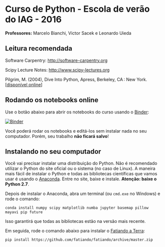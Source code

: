 # Curso de Python - Escola de verão do IAG - 2016

**Professores:** Marcelo Bianchi, Victor Sacek e Leonardo Uieda


## Leitura recomendada

Software Carpentry: http://software-carpentry.org

Scipy Lecture Notes: http://www.scipy-lectures.org

Pilgrim, M. (2004), Dive Into Python, Apress, Berkeley, CA : New York.
[[disponível online](http://www.diveintopython.net/)]


## Rodando os notebooks online

Use o botão abaixo para abrir os notebooks do curso 
usando o [Binder](http://mybinder.org/):

[![Binder](http://mybinder.org/badge.svg)](http://mybinder.org/repo/marcelobianchi/verao2016) 

Você poderá rodar os notebooks e editá-los sem instalar nada no seu computador.
Porém, seu trabalho **não ficará salvo**!


## Instalando no seu computador

Você vai precisar instalar uma distribuição do Python.
Não é recomendado utilizar o Python do site oficial ou o sistema (no caso de
Linux).
A maneira mais fácil de instalar o Python e todas as bibliotecas científicas
que vamos usar é usando o [Anaconda](https://www.continuum.io/downloads#all).
Entre no site, baixe e instale.
**Atenção: baixe o Python 2.7**.

Depois de instalar o Anaconda, abra um terminal (ou `cmd.exe` no Windows) e
rode o comando:

    conda install numpy scipy matplotlib numba jupyter basemap pillow mayavi pip future

Isso garantirá que todas as bibliotecas estão na versão mais recente.

Em seguida, rode o comando abaixo para instalar o [Fatiando a
Terra](http://www.fatiando.org):

    pip install https://github.com/fatiando/fatiando/archive/master.zip


